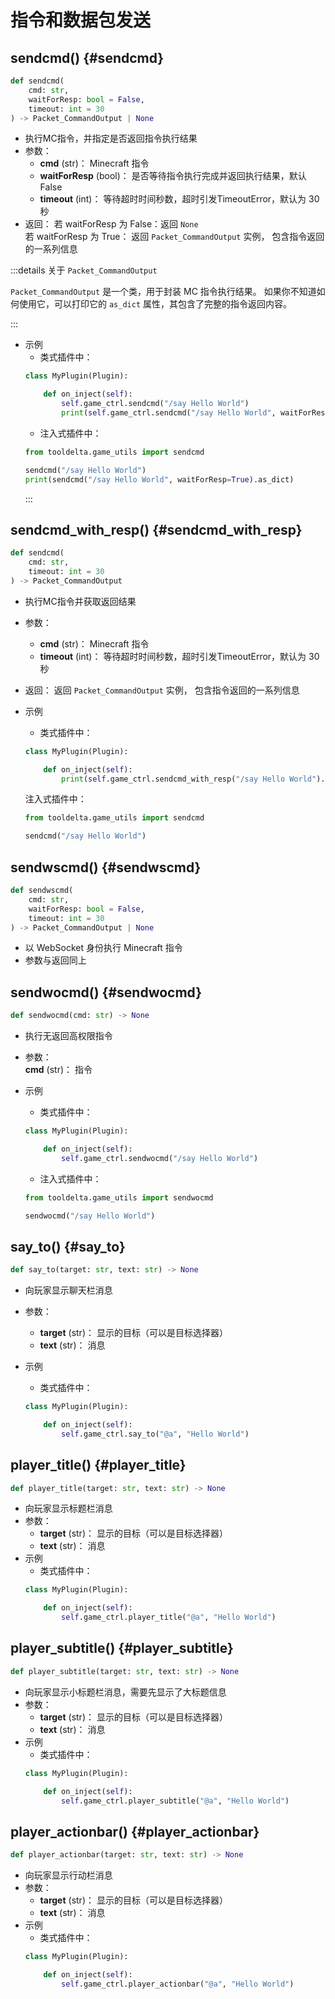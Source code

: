 # 指令和数据包发送

## sendcmd() {#sendcmd}
```python
def sendcmd(
    cmd: str,
    waitForResp: bool = False,
    timeout: int = 30
) -> Packet_CommandOutput | None
```
- 执行MC指令，并指定是否返回指令执行结果
- 参数：  
    - **cmd** (str)： Minecraft 指令  
    - **waitForResp** (bool)： 是否等待指令执行完成并返回执行结果，默认False  
    - **timeout** (int)： 等待超时时间秒数，超时引发TimeoutError，默认为 30 秒
- 返回：
    若 waitForResp 为 False：返回 `None`   
    若 waitForResp 为 True： 返回 `Packet_CommandOutput` 实例， 包含指令返回的一系列信息

:::details 关于 `Packet_CommandOutput`

`Packet_CommandOutput` 是一个类，用于封装 MC 指令执行结果。
如果你不知道如何使用它，可以打印它的 `as_dict` 属性，其包含了完整的指令返回内容。

:::

- 示例
    - 类式插件中：
    ```python
    class MyPlugin(Plugin):

        def on_inject(self):
            self.game_ctrl.sendcmd("/say Hello World")
            print(self.game_ctrl.sendcmd("/say Hello World", waitForResp=True).as_dict)
    ```
    - 注入式插件中：
    ```python
    from tooldelta.game_utils import sendcmd

    sendcmd("/say Hello World")
    print(sendcmd("/say Hello World", waitForResp=True).as_dict)
    ```
    :::


## sendcmd_with_resp() {#sendcmd_with_resp}
```python
def sendcmd(
    cmd: str,
    timeout: int = 30
) -> Packet_CommandOutput
```
- 执行MC指令并获取返回结果
- 参数：  
    - **cmd** (str)： Minecraft 指令  
    - **timeout** (int)： 等待超时时间秒数，超时引发TimeoutError，默认为 30 秒
- 返回：
    返回 `Packet_CommandOutput` 实例， 包含指令返回的一系列信息


- 示例
    - 类式插件中：
    ```python
    class MyPlugin(Plugin):

        def on_inject(self):
            print(self.game_ctrl.sendcmd_with_resp("/say Hello World").as_dict)
    ```
    注入式插件中：
    ```python
    from tooldelta.game_utils import sendcmd

    sendcmd("/say Hello World")
    ```


## sendwscmd() {#sendwscmd}
```python
def sendwscmd(
    cmd: str,
    waitForResp: bool = False,
    timeout: int = 30
) -> Packet_CommandOutput | None
```
- 以 WebSocket 身份执行 Minecraft 指令
- 参数与返回同上


## sendwocmd() {#sendwocmd}
```python
def sendwocmd(cmd: str) -> None
```
- 执行无返回高权限指令
- 参数：  
    **cmd** (str)： 指令

- 示例
    - 类式插件中：
    ```python
    class MyPlugin(Plugin):

        def on_inject(self):
            self.game_ctrl.sendwocmd("/say Hello World")
    ```
    - 注入式插件中：
    ```python
    from tooldelta.game_utils import sendwocmd

    sendwocmd("/say Hello World")
    ```


## say_to() {#say_to}
```python
def say_to(target: str, text: str) -> None
```
- 向玩家显示聊天栏消息
- 参数：  
    - **target** (str)： 显示的目标（可以是目标选择器）  
    - **text** (str)： 消息

- 示例
    - 类式插件中：
    ```python
    class MyPlugin(Plugin):

        def on_inject(self):
            self.game_ctrl.say_to("@a", "Hello World")
    ```


## player_title() {#player_title}
```python
def player_title(target: str, text: str) -> None
```
- 向玩家显示标题栏消息
- 参数：  
    - **target** (str)： 显示的目标（可以是目标选择器）  
    - **text** (str)： 消息
- 示例
    - 类式插件中：
    ```python
    class MyPlugin(Plugin):

        def on_inject(self):
            self.game_ctrl.player_title("@a", "Hello World")
    ```


## player_subtitle() {#player_subtitle}
```python
def player_subtitle(target: str, text: str) -> None
```
- 向玩家显示小标题栏消息，需要先显示了大标题信息
- 参数：  
    - **target** (str)： 显示的目标（可以是目标选择器）  
    - **text** (str)： 消息
- 示例
    - 类式插件中：
    ```python
    class MyPlugin(Plugin):

        def on_inject(self):
            self.game_ctrl.player_subtitle("@a", "Hello World")
    ```


## player_actionbar() {#player_actionbar}
```python
def player_actionbar(target: str, text: str) -> None
```
- 向玩家显示行动栏消息
- 参数：  
    - **target** (str)： 显示的目标（可以是目标选择器）  
    - **text** (str)： 消息
- 示例
    - 类式插件中：
    ```python
    class MyPlugin(Plugin):

        def on_inject(self):
            self.game_ctrl.player_actionbar("@a", "Hello World")
    ```
